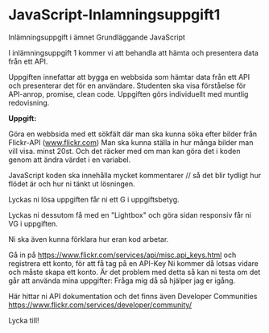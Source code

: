 # JavaScript-Inlamningsuppgift1
Inlämningsuppgift i ämnet Grundläggande JavaScript


I inlämningsuppgift 1 kommer vi att behandla att hämta och presentera data från ett API.

Uppgiften innefattar att bygga en webbsida som hämtar data från ett API och presenterar det för en användare. Studenten ska visa förståelse för API-anrop, promise, clean code.
Uppgiften görs individuellt med muntlig redovisning.


<b>Uppgift:</b>

Göra en webbsida med ett sökfält där man ska kunna söka efter bilder från Flickr-API (www.flickr.com)
Man ska kunna ställa in hur många bilder man vill visa. minst 20st. Och det räcker med om man kan göra det i koden genom att ändra värdet i en variabel. 

JavaScript koden ska innehålla mycket kommentarer // så det blir tydligt hur flödet är och hur ni tänkt ut lösningen.

Lyckas ni lösa uppgiften får ni ett G i uppgiftsbetyg.

Lyckas ni dessutom få med en "Lightbox" och göra sidan responsiv får ni VG i uppgiften.

Ni ska även kunna förklara hur eran kod arbetar. 


Gå in på https://www.flickr.com/services/api/misc.api_keys.html och registrera ett konto, för att få tag på en API-Key
Ni kommer då lotsas vidare och måste skapa ett konto. Är det problem med detta så kan ni testa om det går att använda mina uppgifter:
Fråga mig då så hjälper jag er igång.

Här hittar ni API dokumentation och det finns även Developer Communities https://www.flickr.com/services/developer/community/



Lycka till!


